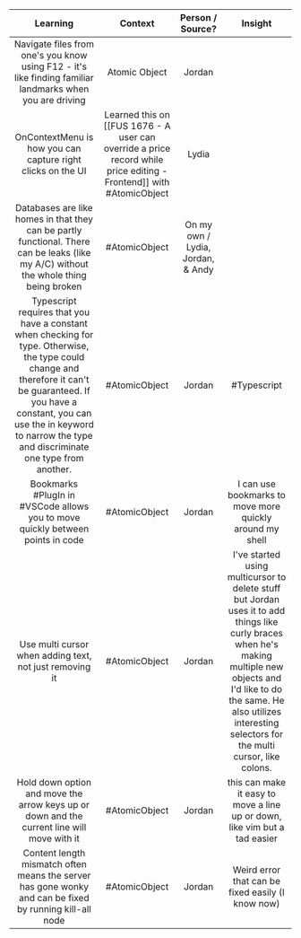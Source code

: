 | Learning		| Context		| Person / Source?				| Insight 			|
| :----------: | :----------: | :----------: | :----------: |
| Navigate files from one's you know using F12 - it's like finding familiar landmarks when you are driving | Atomic Object | Jordan | |
| OnContextMenu is how you can capture right clicks on the UI | Learned this on [[FUS 1676 - A user can override a price record while price editing - Frontend]] with #AtomicObject  | Lydia | |
| Databases are like homes in that they can be partly functional. There can be leaks (like my A/C) without the whole thing being broken | #AtomicObject | On my own / Lydia, Jordan, & Andy | |
| Typescript requires that you have a constant when checking for type. Otherwise, the type could change and therefore it can't be guaranteed. If you have a constant, you can use the in keyword to narrow the type and discriminate one type from another.  | #AtomicObject  | Jordan | #Typescript |
| Bookmarks #PlugIn  in #VSCode allows you to move quickly between points in code | #AtomicObject  | Jordan | I can use bookmarks to move more quickly around my shell |
| Use multi cursor when adding text, not just removing it | #AtomicObject | Jordan | I've started using multicursor to delete stuff but Jordan uses it to add things like curly braces when he's making multiple new objects and I'd like to do the same. He also utilizes interesting selectors for the multi cursor, like colons. |
| Hold down option and move the arrow keys up or down and the current line will move with it | #AtomicObject  | Jordan | this can make it easy to move a line up or down, like vim but a tad easier | 
| Content length mismatch often means the server has gone wonky and can be fixed by running kill-all node | #AtomicObject  | Jordan | Weird error that can be fixed easily (I know now) |